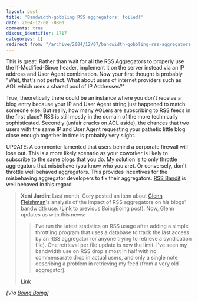 ```yaml
---
layout: post
title: 'Bandwidth-gobbling RSS aggregators: foiled!'
date: 2004-12-08 -0800
comments: true
disqus_identifier: 1717
categories: []
redirect_from: "/archive/2004/12/07/bandwidth-gobbling-rss-aggregators-foiled.aspx/"
---
```


This is great! Rather than wait for all the RSS Aggregators to properly
use the If-Modified-Since header, implement it on the server instead via
an IP address and User Agent combination. Now your first thought is
probably "Wait, that's not perfect. What about users of internet
providers such as AOL which uses a shared pool of IP Addresses?"

True, theoretically there could be an instance where you don't receive a
blog entry because your IP and User Agent string just happened to match
someone else. But really, how many AOLers are subscribing to RSS feeds
in the first place? RSS is still mostly in the domain of the more
technically sophisticated. Secondly (unfair cracks on AOL aside), the
chances that two users with the same IP and User Agent requesting your
pathetic little blog close enough together in time is probably very
slight.

UPDATE: A commenter lamented that users behind a corporate firewall will
lose out. This is a more likely scenario as your coworker is likely to
subscribe to the same blogs that you do. My solution is to only throttle
aggregators that misbehave (you know who you are). Or conversely, don't
throttle well behaved aggregators. This provides incentives for the
misbehaving aggregator developers to fix their aggregators. [RSS
Bandit](http://www.rssbandit.org/) is well behaved in this regard.

> **Xeni Jardin**: Last month, Cory posted an item about [Glenn
> Fleishman](http://blog.glennf.com)'s analysis of the impact of RSS
> aggregators on his blogs' bandwidth use.
> ([Link](http://www.boingboing.net/2004/11/14/badly_behaved_rss_re.html)
> to previous BoingBoing post). Now, Glenn updates us with this news:
>
> > I've run the latest statistics on RSS usage after adding a simple
> > throttling program that uses a database to track the last access by
> > an RSS aggregator (or anyone trying to retrieve a syndication file).
> > One retrieval per file update is now the limit. I've seen my
> > bandwidth use on RSS drop almost in half with no commensurate drop
> > in actual users, and only a single note describing a problem in
> > retrieving my feed (from a very old aggregator).
>
> [Link](http://blog.glennf.com/mtarchives/004540.html)

*[Via [Boing
Boing](http://www.boingboing.net/2004/12/07/bandwidthgobbling_rs.html)]*

